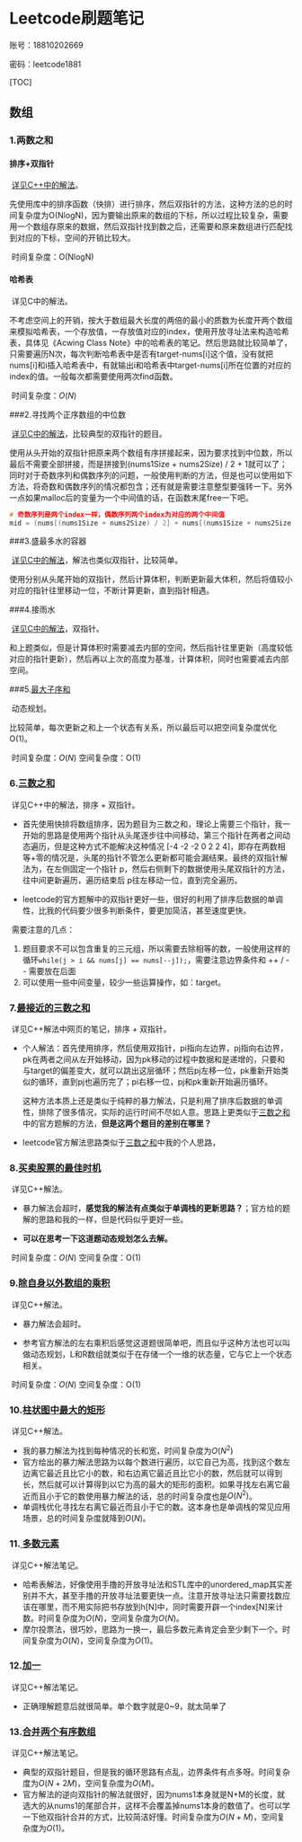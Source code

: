 # Leetcode刷题笔记

账号：18810202669

密码：leetcode1881

[TOC]

## 数组

### 1.两数之和

#### 排序+双指针

​	[详见C++中的解法](https://leetcode-cn.com/problems/two-sum/)。

​	先使用库中的排序函数（快排）进行排序，然后双指针的方法，这种方法的总的时间复杂度为O(NlogN)，因为要输出原来的数组的下标，所以过程比较复杂，需要用一个数组存原来的数据，然后双指针找到数之后，还需要和原来数组进行匹配找到对应的下标，空间的开销比较大。

​	时间复杂度：O(NlogN)

#### 哈希表

​	详见C中的解法。

​	不考虑空间上的开销，按大于数组最大长度的两倍的最小的质数为长度开两个数组来模拟哈希表，一个存放值，一存放值对应的index，使用开放寻址法来构造哈希表，具体见《Acwing Class Note》中的哈希表的笔记。然后思路就比较简单了，只需要遍历N次，每次判断哈希表中是否有target-nums[i]这个值，没有就把nums[i]和i插入哈希表中，有就输出i和哈希表中target-nums[i]所在位置的对应的index的值。一般每次都需要使用两次find函数。

​	时间复杂度：$O(N)$



###2.寻找两个正序数组的中位数

​	[详见C中的解法](https://leetcode-cn.com/problems/median-of-two-sorted-arrays/)，比较典型的双指针的题目。

​	使用从头开始的双指针把原来两个数组有序拼接起来，因为要求找到中位数，所以最后不需要全部拼接，而是拼接到(nums1Size + nums2Size) / 2 + 1就可以了；同时对于奇数序列和偶数序列的问题，一般使用判断的方法，但是也可以使用如下方法，将奇数和偶数序列的情况都包含；还有就是需要注意整型要强转一下。另外一点如果malloc后的变量为一个中间值的话，在函数末尾free一下吧。

```C
# 奇数序列是两个index一样，偶数序列两个index为对应的两个中间值
mid = (nums[(nums1Size + nums2Size) / 2] + nums[(nums1Size + nums2Size - 1) / 2]) / 2.0;
```



###3.盛最多水的容器

​	[详见C中的解法](https://leetcode-cn.com/problems/container-with-most-water/)，解法也类似双指针，比较简单。

​	使用分别从头尾开始的双指针，然后计算体积，判断更新最大体积，然后将值较小对应的指针往里移动一位，不断计算更新，直到指针相遇。



###4.接雨水

​	[详见C中的解法](https://leetcode-cn.com/problems/trapping-rain-water/)，双指针。

​	和上题类似，但是计算体积时需要减去内部的空间，然后指针往里更新（高度较低对应的指针更新），然后再以上次的高度为基准，计算体积，同时也需要减去内部空间。



###5.[最大子序和](https://leetcode-cn.com/problems/maximum-subarray/)

​	动态规划。

​	比较简单，每次更新之和上一个状态有关系，所以最后可以把空间复杂度优化O(1)。

​	时间复杂度：$O(N)$			空间复杂度：O(1)



### 6.[三数之和](https://leetcode-cn.com/problems/3sum/)

​	详见C++中的解法，排序 + 双指针。

- 首先使用快排将数组排序，因为题目为三数之和，理论上需要三个指针，我一开始的思路是使用两个指针从头尾逐步往中间移动，第三个指针在两者之间动态遍历，但是这种方式不能解决这种情况 [-4 -2 -2 0 2 2 4]，即存在两数相等+零的情况是，头尾的指针不管怎么更新都可能会漏结果。最终的双指针解法为，在左侧固定一个指针 p，然后右侧剩下的数据使用头尾双指针的方法，往中间更新遍历，遍历结束后 p往左移动一位，直到完全遍历。

- leetcode的官方题解中的双指针更好一些，很好的利用了排序后数据的单调性，比我的代码要少很多判断条件，要更加简洁，甚至速度更快。

​	需要注意的几点：

1. 题目要求不可以包含重复的三元组，所以需要去除相等的数，一般使用这样的循环`while(j > i && nums[j] == nums[--j]);`，需要注意边界条件和 ++ / -- 需要放在后面
2. 可以使用一些中间变量，较少一些运算操作，如：target。





### 7.[最接近的三数之和](https://leetcode-cn.com/problems/3sum-closest/)

​	详见C++解法中网页的笔记，排序 + 双指针。

- 个人解法：首先使用排序，然后使用双指针，pi指向左边界，pj指向右边界，pk在两者之间从左开始移动，因为pk移动的过程中数据和是递增的，只要和与target的偏差变大，就可以跳出这层循环；然后pj左移一位，pk重新开始类似的循环，直到pj也遍历完了；pi右移一位，pj和pk重新开始遍历循环。

  这种方法本质上还是类似于纯粹的暴力解法，只是利用了排序后数据的单调性，排除了很多情况，实际的运行时间不尽如人意。思路上更类似于[三数之和](https://leetcode-cn.com/problems/3sum/)中的官方题解的方法，**但是这两个题目的差别在哪里？**

- leetcode官方解法思路类似于[三数之和](https://leetcode-cn.com/problems/3sum/)中我的个人思路，



### 8.[买卖股票的最佳时机](https://leetcode-cn.com/problems/best-time-to-buy-and-sell-stock/)

​	详见C++解法。

- 暴力解法会超时，**感觉我的解法有点类似于单调栈的更新思路？**；官方给的题解的思路和我的一样，但是代码似乎更好一些。

- **可以在思考一下这道题动态规划怎么去解。**

​	时间复杂度：$O(N)$			空间复杂度：O(1)



### 9.[除自身以外数组的乘积](https://leetcode-cn.com/problems/product-of-array-except-self/)

​	详见C++解法。

- 暴力解法会超时。

- 参考官方解法的左右乘积后感觉这道题很简单吧，而且似乎这种方法也可以叫做动态规划，L和R数组就类似于在存储一个一维的状态量，它与它上一个状态相关。

​	时间复杂度：$O(N)$			空间复杂度：O(1)



### 10.[柱状图中最大的矩形](https://leetcode-cn.com/problems/largest-rectangle-in-histogram/)

​	详见C++解法。

- 我的暴力解法为找到每种情况的长和宽，时间复杂度为$O(N^2)$
- 官方给出的暴力解法思路为以每个数进行遍历，以它自己为高，找到这个数左边离它最近且比它小的数，和右边离它最近且比它小的数，然后就可以得到长，然后就可以计算得到以它为高的最大的矩形的面积。如果寻找左右离它最近而且小于它的数使用暴力解法的话，总的时间复杂度也是$O(N^2)$。
- 单调栈优化寻找左右离它最近而且小于它的数。这本身也是单调栈的常见应用场景，总的时间复杂度就降到$O(N)$。



### 11.[ 多数元素](https://leetcode-cn.com/problems/majority-element/)

​	详见C++解法笔记。

- 哈希表解法，好像使用手撸的开放寻址法和STL库中的unordered_map其实差别并不大，甚至手撸的开放寻址法要更快一点。注意开放寻址法只需要找数应该在哪里，而不用实际把书存放到h[N]中，同时需要开辟一个index[N]来计数。时间复杂度为$O(N)$，空间复杂度为$O(N)$。
- 摩尔投票法，很巧妙，思路为一换一，最后多数元素肯定会至少剩下一个。时间复杂度为$O(N)$，空间复杂度为$O(1)$。

### 12.[加一](https://leetcode-cn.com/problems/plus-one/)

​	详见C++解法笔记。

- 正确理解题意后就很简单。单个数字就是0~9，就太简单了



### 13.[合并两个有序数组](https://leetcode-cn.com/problems/merge-sorted-array/)

​	详见C++解法笔记。

- 典型的双指针题目，但是我的循环思路有点乱，边界条件有点多呀。时间复杂度为$O(N+2M)$，空间复杂度为$O(M)$。
- 官方解法的逆向双指针的解法就很好，因为nums1本身就是N+M的长度，就选大的从nums1的尾部合并，这样不会覆盖掉nums1本身的数值了。也可以学一下他双指针合并的方式，比较简洁好懂。时间复杂度为$O(N+M)$，空间复杂度为$O(1)$。

